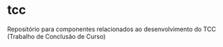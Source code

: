 # tcc
Repositório para componentes relacionados ao desenvolvimento do TCC (Trabalho de Conclusão de Curso)
